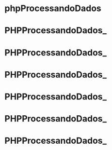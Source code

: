 # phpProcessandoDados
# PHPProcessandoDados_
# PHPProcessandoDados_
# PHPProcessandoDados_
# PHPProcessandoDados_
# PHPProcessandoDados_
# PHPProcessandoDados_
